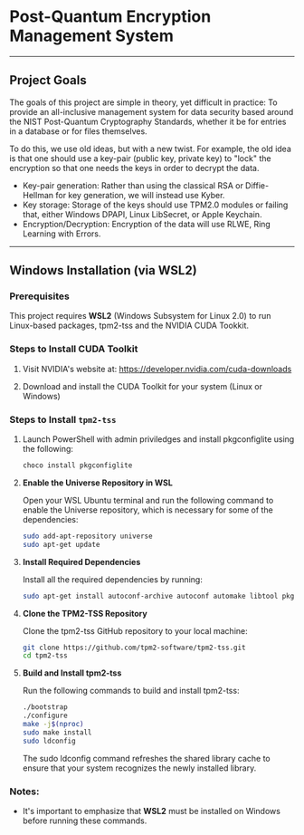 # Post-Quantum Encryption Management System
---
## Project Goals
  
The goals of this project are simple in theory, yet difficult in practice: To provide an all-inclusive management system for data 
security based around the NIST Post-Quantum Cryptography Standards, whether it be for entries in a database or for files themselves. 
  
To do this, we use old ideas, but with a new twist. For example, the old idea is that one should use a key-pair (public key, private key) 
to "lock" the encryption so that one needs the keys in order to decrypt the data.  
  
- Key-pair generation: Rather than using the classical RSA or Diffie-Hellman for key generation, we will instead use Kyber.
- Key storage: Storage of the keys should use TPM2.0 modules or failing that,  either Windows DPAPI, Linux LibSecret, or Apple Keychain.
- Encryption/Decryption: Encryption of the data will use RLWE, Ring Learning with Errors.
  
---
  
## Windows Installation (via WSL2)

### Prerequisites

This project requires **WSL2** (Windows Subsystem for Linux 2.0) to run Linux-based packages, tpm2-tss and the NVIDIA CUDA Tookkit.

### Steps to Install CUDA Toolkit

1. Visit NVIDIA's website at: https://developer.nvidia.com/cuda-downloads

2. Download and install the CUDA Toolkit for your system (Linux or Windows)

### Steps to Install `tpm2-tss`

1. Launch PowerShell with admin priviledges and install pkgconfiglite using the following:
    ```bash
    choco install pkgconfiglite

1. **Enable the Universe Repository in WSL**

    Open your WSL Ubuntu terminal and run the following command to enable the Universe repository, which is necessary for some of the dependencies:

    ```bash
    sudo add-apt-repository universe
    sudo apt-get update

2. **Install Required Dependencies**

    Install all the required dependencies by running:
    ```bash
    sudo apt-get install autoconf-archive autoconf automake libtool pkg-config gcc libssl-dev libjson-c-dev libcurl4-openssl-dev uuid-dev pkgconf

3. **Clone the TPM2-TSS Repository**

    Clone the tpm2-tss GitHub repository to your local machine:
    ```bash
    git clone https://github.com/tpm2-software/tpm2-tss.git
    cd tpm2-tss

4. **Build and Install tpm2-tss**

    Run the following commands to build and install tpm2-tss:
    ```bash
    ./bootstrap
    ./configure
    make -j$(nproc)
    sudo make install
    sudo ldconfig
    ```

    The sudo ldconfig command refreshes the shared library cache to ensure that your system recognizes the newly installed library.


### Notes:

- It's important to emphasize that **WSL2** must be installed on Windows before running these commands.
